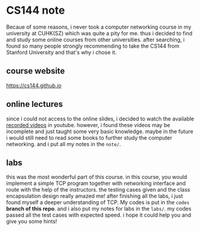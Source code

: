 # CS144 note

Becaue of some reasons, i never took a computer networking course in my university at CUHK(SZ) which was quite a pity for me. thus i decided to find and study some online courses from other universities. after searching, i found so many people strongly recommending to take the CS144 from Stanford University and that's why i chose it.

## course website

https://cs144.github.io

## online lectures

since i could not access to the online slides, i decided to watch the available [recorded videos](https://www.youtube.com/playlist?list=PLoCMsyE1cvdWKsLVyf6cPwCLDIZnOj0NS) in youtube. however, i found these videos may be incomplete and just taught some very basic knowledge. maybe in the future i would still need to read some books to further study the computer networking. and i put all my notes in the `note/`.

## labs

this was the most wonderful part of this course. in this course, you would implement a simple TCP program together with networking interface and route with the help of the instructors. the testing cases given and the class encapsulation design really amazed me! after finishing all the labs, i just found myself a deeper understanding of TCP. My codes is put in the `codes` **branch of this repo**. and i also put my notes for labs in the `labs/`. my codes passed all the test cases with expected speed. i hope it could help you and give you some hints!
